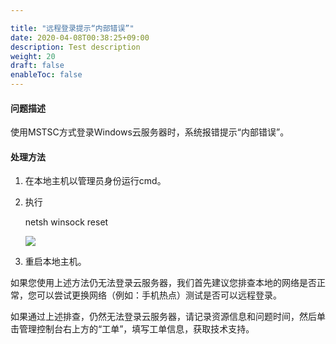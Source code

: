 ```yaml
---

title: "远程登录提示“内部错误”"
date: 2020-04-08T00:38:25+09:00
description: Test description
weight: 20
draft: false
enableToc: false
---
```


#### 问题描述

使用MSTSC方式登录Windows云服务器时，系统报错提示“内部错误”。

#### 处理方法

1. 在本地主机以管理员身份运行cmd。

2. 执行

   netsh winsock reset

   ![](../../../_images/win_cant_loggin.png)

3. 重启本地主机。

如果您使用上述方法仍无法登录云服务器，我们首先建议您排查本地的网络是否正常，您可以尝试更换网络（例如：手机热点）测试是否可以远程登录。

如果通过上述排查，仍然无法登录云服务器，请记录资源信息和问题时间，然后单击管理控制台右上方的“工单”，填写工单信息，获取技术支持。